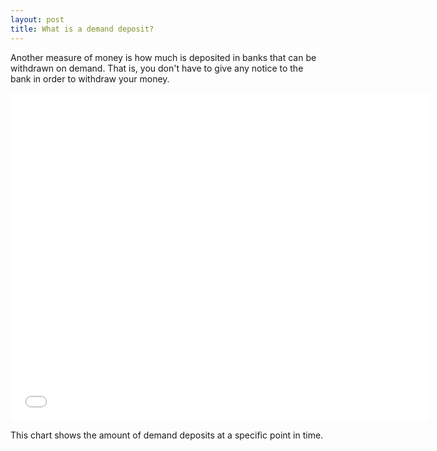 ```yaml
---
layout: post
title: What is a demand deposit? 
---
```


Another measure of money is how much is deposited in banks that can be withdrawn on demand. That is, you don't have to give any notice to the bank in order to withdraw your money.

<iframe src="//fred.stlouisfed.org/graph/graph-landing.php?g=6ve1&width=670&height=475" scrolling="no" frameborder="0" style="overflow:hidden; width:670px; height:525px;" allowTransparency="true"></iframe>

This chart shows the amount of demand deposits at a specific point in time.
